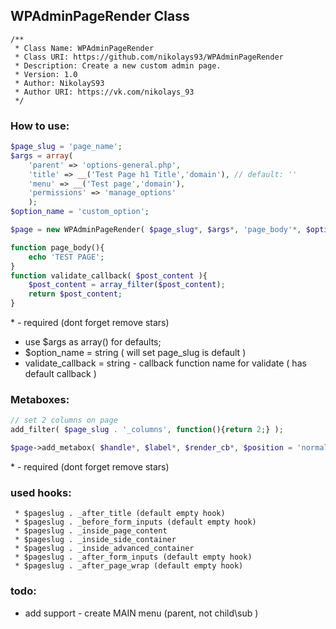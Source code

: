 ## WPAdminPageRender Class
```
/**
 * Class Name: WPAdminPageRender
 * Class URI: https://github.com/nikolays93/WPAdminPageRender
 * Description: Create a new custom admin page.
 * Version: 1.0
 * Author: NikolayS93
 * Author URI: https://vk.com/nikolays_93
 */
```

### How to use: ###
```php
$page_slug = 'page_name';
$args = array(
    'parent' => 'options-general.php',
    'title' => __('Test Page h1 Title','domain'), // default: ''
    'menu' => __('Test page','domain'),
    'permissions' => 'manage_options'
    );
$option_name = 'custom_option';

$page = new WPAdminPageRender( $page_slug*, $args*, 'page_body'*, $option_name, 'validate_callback' );

function page_body(){
    echo 'TEST PAGE';
}
function validate_callback( $post_content ){
    $post_content = array_filter($post_content);
    return $post_content;
}
```
\* \- required (dont forget remove stars)

- use $args as array() for defaults;
- $option_name = string ( will set page_slug is default )
- validate_callback = string - callback function name for validate ( has default callback )

### Metaboxes: ###
```php
// set 2 columns on page
add_filter( $page_slug . '_columns', function(){return 2;} );

$page->add_metabox( $handle*, $label*, $render_cb*, $position = 'normal', $priority = 'high')
```
\* \- required (dont forget remove stars)

### used hooks: ###
     * $pageslug . _after_title (default empty hook)
     * $pageslug . _before_form_inputs (default empty hook)
     * $pageslug . _inside_page_content
     * $pageslug . _inside_side_container
     * $pageslug . _inside_advanced_container
     * $pageslug . _after_form_inputs (default empty hook)
     * $pageslug . _after_page_wrap (default empty hook)

### todo: ###
- add support - create MAIN menu (parent, not child\sub )